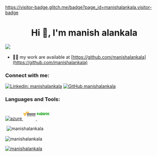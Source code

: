 https://visitor-badge.glitch.me/badge?page_id=manishalankala.visitor-badge

<h1 align="center">Hi 👋, I'm manish alankala</h1>


![](https://komarev.com/ghpvc/?username=manishalankala&color=green)

- 👨‍💻 my work are available at [https://github.com/manishalankala](https://github.com/manishalankala)



<h3 align="left">Connect with me:</h3>
<p align="left">
 
[![Linkedin: manishalankala](https://img.shields.io/badge/-manishalankala-blue?style=flat-square&logo=Linkedin&logoColor=white&link=https://www.linkedin.com/in/manish-kumar-alankala-11b6a8142/)](https://www.linkedin.com/in/manish-kumar-alankala-11b6a8142/)
[![GitHub manishalankala](https://img.shields.io/github/followers/manishalankala?label=follow&style=social)](https://github.com/manishalankala)
  
  

<h3 align="left">Languages and Tools:</h3>

<a href="https://azure.microsoft.com/en-in/" target="_blank"> <img src="https://www.vectorlogo.zone/logos/microsoft_azure/microsoft_azure-icon.svg" alt="azure" width="40" height="40"/> <a href="https://aws.amazon.com" target="_blank"> <img src="https://raw.githubusercontent.com/devicons/devicon/master/icons/amazonwebservices/amazonwebservices-original-wordmark.svg" alt="aws" width="40" height="40"/> </a> <a href="https://www.nginx.com" target="_blank"> <img src="https://raw.githubusercontent.com/devicons/devicon/master/icons/nginx/nginx-original.svg" alt="nginx" width="40" height="40"/> </a>

    

<p>&nbsp;<img align="center" src="https://github-readme-stats.vercel.app/api?username=manishalankala&show_icons=true&locale=en" alt="manishalankala" /></p>

<p><img align="center" src="https://github-readme-streak-stats.herokuapp.com/?user=manishalankala&" alt="manishalankala" /></p>

  
  
<p align="left"> <a href="https://github.com/ryo-ma/github-profile-trophy"><img src="https://github-profile-trophy.vercel.app/?username=manishalankala" alt="manishalankala" /></a> </p>
